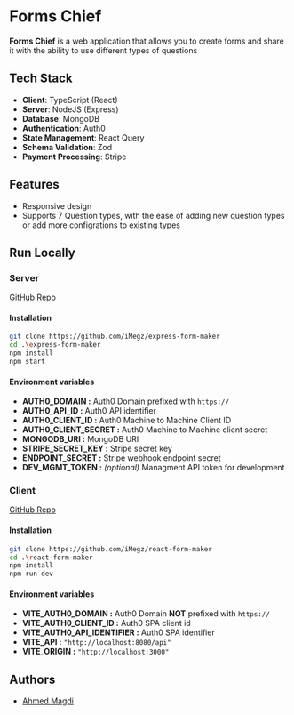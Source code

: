 # Forms Chief

**Forms Chief** is a web application that allows you to create forms and share it with the ability to use different types of questions

## Tech Stack

- **Client**: TypeScript (React)
- **Server**: NodeJS (Express)
- **Database**: MongoDB
- **Authentication**: Auth0
- **State Management**: React Query
- **Schema Validation**: Zod
- **Payment Processing**: Stripe

## Features

- Responsive design
- Supports 7 Question types, with the ease of adding new question types or add more configrations to existing types

## Run Locally

### Server

[GitHub Repo](https://github.com/iMegz/express-form-maker)

#### Installation

```bash
git clone https://github.com/iMegz/express-form-maker
cd .\express-form-maker
npm install
npm start
```

#### Environment variables

- **AUTH0_DOMAIN :** Auth0 Domain prefixed with `https://`
- **AUTH0_API_ID :** Auth0 API identifier
- **AUTH0_CLIENT_ID :** Auth0 Machine to Machine Client ID
- **AUTH0_CLIENT_SECRET :** Auth0 Machine to Machine client secret
- **MONGODB_URI :** MongoDB URI
- **STRIPE_SECRET_KEY :** Stripe secret key
- **ENDPOINT_SECRET :** Stripe webhook endpoint secret
- **DEV_MGMT_TOKEN :** _(optional)_ Managment API token for development

### Client

[GitHub Repo](https://github.com/iMegz/react-form-maker)

#### Installation

```bash
git clone https://github.com/iMegz/react-form-maker
cd .\react-form-maker
npm install
npm run dev
```

#### Environment variables

- **VITE_AUTH0_DOMAIN :** Auth0 Domain **NOT** prefixed with `https://`
- **VITE_AUTH0_CLIENT_ID :** Auth0 SPA client id
- **VITE_AUTH0_API_IDENTIFIER :** Auth0 SPA identifier
- **VITE_API :** `"http://localhost:8080/api"`
- **VITE_ORIGIN :** `"http://localhost:3000"`

## Authors

- [Ahmed Magdi](https://github.com/imegz)
